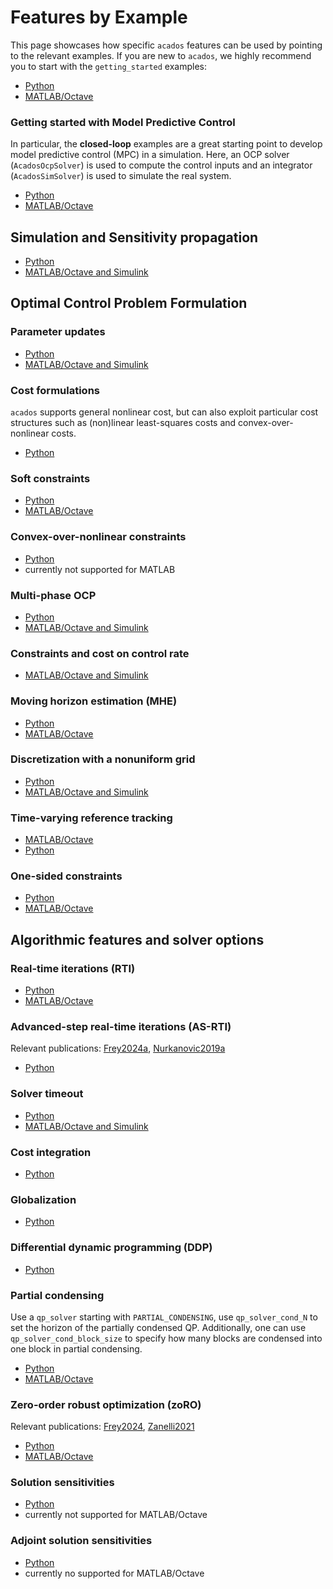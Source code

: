 # Features by Example

This page showcases how specific `acados` features can be used by pointing to the relevant examples.
If you are new to `acados`, we highly recommend you to start with the `getting_started` examples:
- [Python](https://github.com/acados/acados/blob/main/examples/acados_python/getting_started)
- [MATLAB/Octave](https://github.com/acados/acados/blob/main/examples/acados_matlab_octave/getting_started)

### Getting started with Model Predictive Control
In particular, the **closed-loop** examples are a great starting point to develop model predictive control (MPC) in a simulation.
Here, an OCP solver (`AcadosOcpSolver`) is used to compute the control inputs and an integrator (`AcadosSimSolver`) is used to simulate the real system.
- [Python](https://github.com/acados/acados/blob/main/examples/acados_python/getting_started/minimal_example_closed_loop.py)
- [MATLAB/Octave](https://github.com/acados/acados/blob/main/examples/acados_matlab_octave/getting_started/minimal_example_closed_loop.m)

## Simulation and Sensitivity propagation
- [Python](https://github.com/acados/acados/blob/main/examples/acados_python/pendulum_on_cart/sim/extensive_example_sim.py)
- [MATLAB/Octave and Simulink](https://github.com/acados/acados/blob/main/examples/acados_matlab_octave/getting_started/minimal_example_sim.m)


## Optimal Control Problem Formulation

### Parameter updates
- [Python](https://github.com/acados/acados/blob/main/examples/acados_python/tests/test_parametric_nonlinear_constraint_h.py)
- [MATLAB/Octave and Simulink](https://github.com/acados/acados/blob/main/examples/acados_matlab_octave/test/param_test.m)


### Cost formulations

`acados` supports general nonlinear cost, but can also exploit particular cost structures such as (non)linear least-squares costs and convex-over-nonlinear costs.

- [Python](https://github.com/acados/acados/blob/main/examples/acados_python/pendulum_on_cart/ocp/ocp_example_cost_formulations.py)


### Soft constraints
- [Python](https://github.com/acados/acados/blob/main/examples/acados_python/linear_mass_model/solve_marathos_ocp.py)
- [MATLAB/Octave](https://github.com/acados/acados/blob/main/examples/acados_matlab_octave/test/create_slacked_ocp_qp_solver_formulation.m)


### Convex-over-nonlinear constraints
- [Python](https://github.com/acados/acados/blob/main/examples/acados_python/convex_ocp_with_onesided_constraints/main_convex_onesided.py)
- currently not supported for MATLAB

### Multi-phase OCP
- [Python](https://github.com/acados/acados/blob/main/examples/acados_python/mocp_transition_example)
- [MATLAB/Octave and Simulink](https://github.com/acados/acados/blob/main/examples/acados_matlab_octave/mocp_transition_example)

### Constraints and cost on control rate
- [MATLAB/Octave and Simulink](https://github.com/acados/acados/blob/main/examples/acados_matlab_octave/control_rates/main.m)


### Moving horizon estimation (MHE)
- [Python](https://github.com/acados/acados/blob/main/examples/acados_python/pendulum_on_cart/mhe/closed_loop_mhe_ocp.py)
- [MATLAB/Octave](https://github.com/acados/acados/blob/main/examples/acados_matlab_octave/lorentz/example_mhe.m)

### Discretization with a nonuniform grid
- [Python](https://github.com/acados/acados/blob/main/examples/acados_python/furuta_pendulum/main_closed_loop.py)
- [MATLAB/Octave and Simulink](https://github.com/acados/acados/blob/main/examples/acados_matlab_octave/getting_started/extensive_example_ocp.m)

### Time-varying reference tracking
- [MATLAB/Octave](https://github.com/acados/acados/blob/main/examples/acados_matlab_octave/control_rates/main.m)
- [Python](https://github.com/acados/acados/blob/main/examples/acados_python/pendulum_on_cart/mhe/closed_loop_mhe_ocp.py)


### One-sided constraints
- [Python](https://github.com/acados/acados/blob/main/examples/acados_python/convex_ocp_with_onesided_constraints/main_convex_onesided.py)
- [MATLAB/Octave](https://github.com/acados/acados/blob/main/examples/acados_matlab_octave/linear_mpc/main.m)



## Algorithmic features and solver options

### Real-time iterations (RTI)
- [Python](https://github.com/acados/acados/blob/main/examples/acados_python/furuta_pendulum/main_closed_loop.py)
- [MATLAB/Octave](https://github.com/acados/acados/blob/main/examples/acados_matlab_octave/masses_chain_model/example_closed_loop.m)

### Advanced-step real-time iterations (AS-RTI)
Relevant publications: [Frey2024a](https://publications.syscop.de/Frey2024a.pdf), [Nurkanovic2019a](https://publications.syscop.de/Nurkanovic2019a.pdf)
- [Python](https://github.com/acados/acados/blob/main/examples/acados_python/pendulum_on_cart/as_rti)


### Solver timeout
- [Python](https://github.com/acados/acados/blob/main/examples/acados_python/furuta_pendulum/main_closed_loop.py)
- [MATLAB/Octave and Simulink](https://github.com/acados/acados/blob/main/examples/acados_matlab_octave/control_rates/main.m)


### Cost integration
- [Python](examples/acados_python/tests/test_ggn_cost_integration.py)

### Globalization
- [Python](examples/acados_python/convex_problem_globalization_needed/convex_problem_globalization_necessary.py)

### Differential dynamic programming (DDP)
- [Python](examples/acados_python/unconstrained_ocps/hour_glass_p2p_motion/hour_glass_time_optimal_p2p_motion.py)

### Partial condensing

Use a `qp_solver` starting with `PARTIAL_CONDENSING`, use `qp_solver_cond_N` to set the horizon of the partially condensed QP.
Additionally, one can use `qp_solver_cond_block_size` to specify how many blocks are condensed into one block in partial condensing.
- [Python](examples/acados_python/pendulum_on_cart/ocp/nonuniform_discretization_example.py)
- [MATLAB/Octave](https://github.com/acados/acados/blob/main/examples/acados_matlab_octave/p_global_example/set_solver_options.m)


### Zero-order robust optimization (zoRO)
Relevant publications: [Frey2024](https://publications.syscop.de/Frey2024.pdf), [Zanelli2021](https://publications.syscop.de/Zanelli2021.pdf)

- [Python](https://github.com/acados/acados/blob/main/examples/acados_python/zoRO_example)
- [MATLAB/Octave](https://github.com/acados/acados/blob/main/examples/acados_matlab_octave/pendulum_on_cart_model/zoro_example.m)


### Solution sensitivities
- [Python](examples/acados_python/chain_mass/solution_sensitivity_example.py)
- currently not supported for MATLAB/Octave

### Adjoint solution sensitivities
- [Python](examples/acados_python/pendulum_on_cart/solution_sensitivities/forw_vs_adj_param_sens.py)
- currently no supported for MATLAB/Octave


